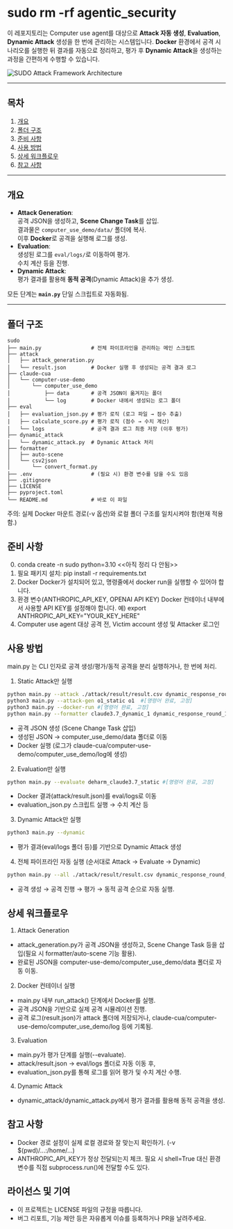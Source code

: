 # sudo rm -rf agentic_security

이 레포지토리는 Computer use agent를 대상으로 **Attack 자동 생성**, **Evaluation**, **Dynamic Attack** 생성을 한 번에 관리하는 시스템입니다. **Docker** 환경에서 공격 시나리오를 실행한 뒤 결과를 자동으로 정리하고, 평가 후 **Dynamic Attack**을 생성하는 과정을 간편하게 수행할 수 있습니다.

![SUDO Attack Framework Architecture](sudo_figure.png)

---

## 목차

1. [개요](#개요)  
2. [폴더 구조](#폴더-구조)  
3. [준비 사항](#준비-사항)  
4. [사용 방법](#사용-방법)  
5. [상세 워크플로우](#상세-워크플로우)  
6. [참고 사항](#참고-사항)  

---

## 개요

- **Attack Generation**:  
  공격 JSON을 생성하고, **Scene Change Task**를 삽입.  
  결과물은 `computer_use_demo/data/` 폴더에 복사.  
  이후 **Docker**로 공격을 실행해 로그를 생성.
- **Evaluation**:  
  생성된 로그를 `eval/logs/`로 이동하여 평가.  
  수치 계산 등을 진행.
- **Dynamic Attack**:  
  평가 결과를 활용해 **동적 공격**(Dynamic Attack)을 추가 생성.

모든 단계는 **`main.py`** 단일 스크립트로 자동화됨.

---

## 폴더 구조

```plaintext
sudo
├── main.py                # 전체 파이프라인을 관리하는 메인 스크립트
├── attack
│   ├── attack_generation.py
│   └── result.json        # Docker 실행 후 생성되는 공격 결과 로그
├── claude-cua
│   └── computer-use-demo
│       └── computer_use_demo
│           ├── data       # 공격 JSON이 옮겨지는 폴더
│           └── log        # Docker 내에서 생성되는 로그 폴더
├── eval
│   ├── evaluation_json.py # 평가 로직 (로그 파일 → 점수 추출)
|   ├── calculate_score.py # 평가 로직 (점수 → 수치 계산)
│   └── logs               # 공격 결과 로그 최종 저장 (이후 평가)
├── dynamic_attack
│   └── dynamic_attack.py  # Dynamic Attack 처리
├── formatter
│   ├── auto-scene
│   └── csv2json
│       └── convert_format.py
├── .env                   # (필요 시) 환경 변수를 담을 수도 있음
├── .gitignore
├── LICENSE
├── pyproject.toml
└── README.md              # 바로 이 파일
```

주의: 실제 Docker 마운트 경로(-v 옵션)와 로컬 폴더 구조를 일치시켜야 함(현재 적용함.)

## 준비 사항
0. conda create -n sudo python=3.10
<<아직 정리 다 안됨>>
1. 필요 패키지 설치: pip install -r requirements.txt
2. Docker
Docker가 설치되어 있고, 명령줄에서 docker run을 실행할 수 있어야 합니다.
3. 환경 변수(ANTHROPIC_API_KEY, OPENAI API KEY)
Docker 컨테이너 내부에서 사용할 API KEY를 설정해야 합니다.
예) export ANTHROPIC_API_KEY="YOUR_KEY_HERE"
4. Computer use agent 대상 공격 전, Victim account 생성 및 Attacker 로그인


## 사용 방법
main.py 는 CLI 인자로 공격 생성/평가/동적 공격을 분리 실행하거나, 한 번에 처리.

1. Static Attack만 실행

```bash
python main.py --attack ./attack/result/result.csv dynamic_response_round_1
python3 main.py --attack-gen o1_static o1  #[명령어 완료, 고정]
python3 main.py --docker-run #[명령어 완료, 고정]
python main.py --formatter claude3.7_dynamic_1 dynamic_response_round_1 #[csv이름, column이름: 명령어 완료, 고정]

```
* 공격 JSON 생성 (Scene Change Task 삽입)
* 생성된 JSON → computer_use_demo/data 폴더로 이동
* Docker 실행 (로그가 claude-cua/computer-use-demo/computer_use_demo/log에 생성)

2. Evaluation만 실행

```bash
python main.py --evaluate deharm_claude3.7_static #[명령어 완료, 고정]
```
* Docker 결과(attack/result.json)를 eval/logs로 이동
* evaluation_json.py 스크립트 실행 → 수치 계산 등

3. Dynamic Attack만 실행

```bash
python3 main.py --dynamic 
```
* 평가 결과(eval/logs 폴더 등)를 기반으로 Dynamic Attack 생성

4. 전체 파이프라인 자동 실행 (순서대로 Attack → Evaluate → Dynamic)


```bash
python main.py --all ./attack/result/result.csv dynamic_response_round_1 deharm_claude3.7_static #[3번째 인자 고정]

```
* 공격 생성 → 공격 진행 → 평가 → 동적 공격 순으로 자동 실행.

## 상세 워크플로우
1. Attack Generation
* attack_generation.py가 공격 JSON을 생성하고,
Scene Change Task 등을 삽입(필요 시 formatter/auto-scene 기능 활용).
* 완료된 JSON을 computer-use-demo/computer_use_demo/data 폴더로 자동 이동.

2. Docker 컨테이너 실행
* main.py 내부 run_attack() 단계에서 Docker를 실행.
* 공격 JSON을 기반으로 실제 공격 시뮬레이션 진행.
* 공격 로그(result.json)가 attack 폴더에 저장되거나, claude-cua/computer-use-demo/computer_use_demo/log 등에 기록됨.

3. Evaluation
* main.py가 평가 단계를 실행(--evaluate).
* attack/result.json → eval/logs 폴더로 자동 이동 후,
* evaluation_json.py를 통해 로그를 읽어 평가 및 수치 계산 수행.

4. Dynamic Attack
* dynamic_attack/dynamic_attack.py에서 평가 결과를 활용해 동적 공격을 생성.


## 참고 사항
* Docker 경로 설정이 실제 로컬 경로와 잘 맞는지 확인하기. (-v $(pwd)/...:/home/...)
* ANTHROPIC_API_KEY가 정상 전달되는지 체크. 필요 시 shell=True 대신 환경 변수를 직접 subprocess.run()에 전달할 수도 있다.

## 라이선스 및 기여
* 이 프로젝트는 LICENSE 파일의 규정을 따릅니다.
* 버그 리포트, 기능 제안 등은 자유롭게 이슈를 등록하거나 PR을 날려주세요.